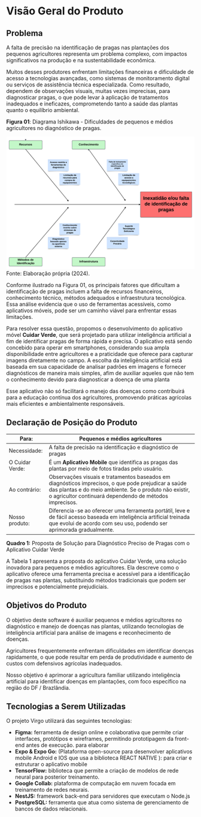 # Visão Geral do Produto

## Problema

A falta de precisão na identificação de pragas nas plantações dos pequenos agricultores representa um problema complexo, com impactos significativos na produção e na sustentabilidade econômica.

Muitos desses produtores enfrentam limitações financeiras e dificuldade de acesso a tecnologias avançadas, como sistemas de monitoramento digital ou serviços de assistência técnica especializada. Como resultado, dependem de observações visuais, muitas vezes imprecisas, para diagnosticar pragas, o que pode levar à aplicação de tratamentos inadequados e ineficazes, comprometendo tanto a saúde das plantas quanto o equilíbrio ambiental.

**Figura 01**: Diagrama Ishikawa - Dificuldades de pequenos e médios agricultores no diagnóstico de pragas.

![DiagramaIshikawa](../assets/DiagramaIshikawa.png)
Fonte: Elaboração própria (2024).

Conforme ilustrado na Figura 01, os principais fatores que dificultam a identificação de pragas incluem a falta de recursos financeiros, conhecimento técnico, métodos adequados e infraestrutura tecnológica. Essa análise evidencia que o uso de ferramentas acessíveis, como aplicativos móveis, pode ser um caminho viável para enfrentar essas limitações.

Para resolver essa questão, propomos o desenvolvimento do aplicativo móvel **Cuidar Verde**, que será projetado para utilizar inteligência artificial a fim de identificar pragas de forma rápida e precisa. O aplicativo está sendo concebido para operar em smartphones, considerando sua ampla disponibilidade entre agricultores e a praticidade que oferece para capturar imagens diretamente no campo. A escolha da inteligência artificial está baseada em sua capacidade de analisar padrões em imagens e fornecer diagnósticos de maneira mais simples, afim de auxiliar aqueles que não tem o conhecimento devido para diagnosticar a doença de uma planta

Esse aplicativo não só facilitará o manejo das doenças como contribuirá para a educação contínua dos agricultores, promovendo práticas agrícolas mais eficientes e ambientalmente responsáveis.

## Declaração de Posição do Produto

| Para:           | Pequenos e médios agricultores                                                                                                                                                                                           |
| --------------- | ------------------------------------------------------------------------------------------------------------------------------------------------------------------------------------------------------------------------ |
| Necessidade:    | A falta de precisão na identificação e diagnóstico de pragas                                                                                                                                                             |
| O Cuidar Verde: | É um **Aplicativo Mobile** que identifica as pragas das plantas por meio de fotos tiradas pelo usuário.                                                                                                                  |
| Ao contrário:   | Observações visuais e tratamentos baseados em diagnósticos imprecisos, o que pode prejudicar a saúde das plantas e do meio ambiente. Se o produto não existir, o agricultor continuará dependendo de métodos imprecisos. |
| Nosso produto:  | Diferencia-se ao oferecer uma ferramenta portátil, leve e de fácil acesso baseada em inteligência artificial treinada que evolui de acordo com seu uso, podendo ser aprimorada gradualmente.                             |

**Quadro 1:** Proposta de Solução para Diagnóstico Preciso de Pragas com o Aplicativo Cuidar Verde

A Tabela 1 apresenta a proposta do aplicativo Cuidar Verde, uma solução inovadora para pequenos e médios agricultores. Ela descreve como o aplicativo oferece uma ferramenta precisa e acessível para a identificação de pragas nas plantas, substituindo métodos tradicionais que podem ser imprecisos e potencialmente prejudiciais.

## Objetivos do Produto

O objetivo deste software é auxiliar pequenos e médios agricultores no diagnóstico e manejo de doenças nas plantas, utilizando tecnologias de inteligência artificial para análise de imagens e reconhecimento de doenças.

Agricultores frequentemente enfrentam dificuldades em identificar doenças rapidamente, o que pode resultar em perda de produtividade e aumento de custos com defensivos agrícolas inadequados.

Nosso objetivo é aprimorar a agricultura familiar utilizando inteligência artificial para identificar doenças em plantações, com foco específico na região do DF / Brazlândia.

## Tecnologias a Serem Utilizadas

O projeto Virgo utilizará das seguintes tecnologias:

- **Figma:** ferramenta de design online e colaborativa que permite criar interfaces, protótipos e wireframes, permitindo prototipagem da front-end antes de execução. para elaborar
- **Expo & Expo Go:** (Plataforma open-source para desenvolver aplicativos mobile Android e IOS que usa a biblioteca REACT NATIVE ): para criar e estruturar o aplicativo mobile
- **TensorFlow:** biblioteca que permite a criação de modelos de rede neural para posterior treinamento.
- **Google Collab:** plataforma de computação em nuvem focada em treinamento de redes neurais.
- **NestJS:** framework back-end para servidores que executam o Node.js
- **PostgreSQL:** ferramenta que atua como sistema de gerenciamento de bancos de dados relacionais.
